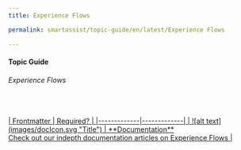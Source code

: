 ```yaml
---
title: Experience Flows

permalink: smartassist/topic-guide/en/latest/Experience Flows

---
```

#### Topic Guide
###### Experience Flows



<a class="doc-link" target="_blank" href="https://docs.kore.ai/smartassist/experience-flows/flow-designer/">
<br/>
<br/>  
| Frontmatter | Required? |
|-------------|-------------|
| ![alt text](images/docIcon.svg "Title") | **Documentation**  <br /> Check out our indepth documentation articles on Experience Flows | 
</a>
